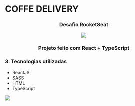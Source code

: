 # COFFE DELIVERY

<h3 align="center">Desafio RocketSeat</h3>
<p align="center"><img src=".\src\assets\layout.png"/></p>

<h3 align="center">Projeto feito com React + TypeScript</h3>

<h3>3. Tecnologias utilizadas</h3>
<ul>
<li>ReactJS</li>
<li>SASS</li>
<li>HTML</li>
<li>TypeScript</li>
</ul>

[<img src="https://img.shields.io/badge/linkedin-%230077B5.svg?&style=for-the-badge&logo=linkedin&logoColor=white" />](https://www.linkedin.com/in/nayane-menezes-dev-eng/)
